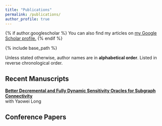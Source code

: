 ```yaml
---
title: "Publications"
permalink: /publications/
author_profile: true
---
```


{% if author.googlescholar %}
  You can also find my articles on <u><a href="{{author.googlescholar}}">my Google Scholar profile</a>.</u>
{% endif %}

{% include base_path %}


Unless stated otherwise, author names are in **alphabetical order**. Listed in reverse chronological order.

## Recent Manuscripts

**[Better Decremental and Fully Dynamic Sensitivity Oracles for Subgraph Connectivity](https://arxiv.org/abs/2402.09150)**  
with Yaowei Long

## Conference Papers

